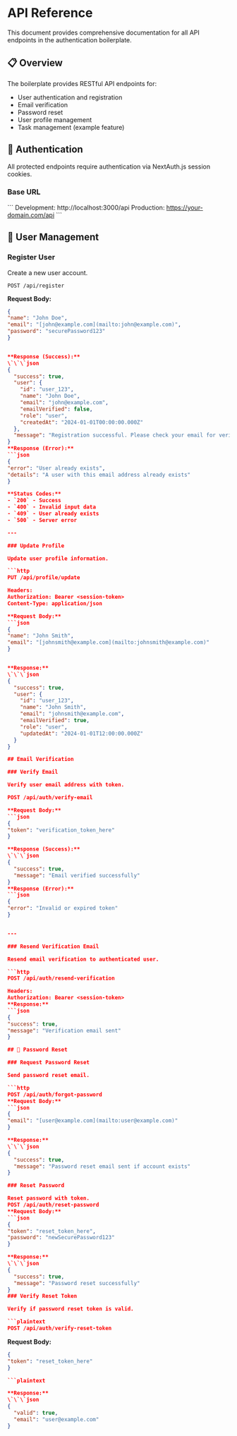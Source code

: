 # API Reference

This document provides comprehensive documentation for all API endpoints in the authentication boilerplate.

## 📋 Overview

The boilerplate provides RESTful API endpoints for:

- User authentication and registration
- Email verification
- Password reset
- User profile management
- Task management (example feature)

## 🔐 Authentication

All protected endpoints require authentication via NextAuth.js session cookies.

### Base URL

\`\`\`
Development: http://localhost:3000/api
Production: https://your-domain.com/api
\`\`\`

## 👤 User Management

### Register User

Create a new user account.

```http
POST /api/register
```

**Request Body:**

````json
{
"name": "John Doe",
"email": "[john@example.com](mailto:john@example.com)",
"password": "securePassword123"
}


**Response (Success):**
\`\`\`json
{
  "success": true,
  "user": {
    "id": "user_123",
    "name": "John Doe",
    "email": "john@example.com",
    "emailVerified": false,
    "role": "user",
    "createdAt": "2024-01-01T00:00:00.000Z"
  },
  "message": "Registration successful. Please check your email for verification."
}
**Response (Error):**
```json
{
"error": "User already exists",
"details": "A user with this email address already exists"
}

**Status Codes:**
- `200` - Success
- `400` - Invalid input data
- `409` - User already exists
- `500` - Server error

---

### Update Profile

Update user profile information.

```http
PUT /api/profile/update

Headers:
Authorization: Bearer <session-token>
Content-Type: application/json

**Request Body:**
```json
{
"name": "John Smith",
"email": "[johnsmith@example.com](mailto:johnsmith@example.com)"
}


**Response:**
\`\`\`json
{
  "success": true,
  "user": {
    "id": "user_123",
    "name": "John Smith",
    "email": "johnsmith@example.com",
    "emailVerified": true,
    "role": "user",
    "updatedAt": "2024-01-01T12:00:00.000Z"
  }
}

## Email Verification

### Verify Email

Verify user email address with token.

POST /api/auth/verify-email

**Request Body:**
```json
{
"token": "verification_token_here"
}

**Response (Success):**
\`\`\`json
{
  "success": true,
  "message": "Email verified successfully"
}
**Response (Error):**
```json
{
"error": "Invalid or expired token"
}


---

### Resend Verification Email

Resend email verification to authenticated user.

```http
POST /api/auth/resend-verification

Headers:
Authorization: Bearer <session-token>
**Response:**
```json
{
"success": true,
"message": "Verification email sent"
}

## 🔑 Password Reset

### Request Password Reset

Send password reset email.

```http
POST /api/auth/forgot-password
**Request Body:**
```json
{
"email": "[user@example.com](mailto:user@example.com)"
}

**Response:**
\`\`\`json
{
  "success": true,
  "message": "Password reset email sent if account exists"
}

### Reset Password

Reset password with token.
POST /api/auth/reset-password
**Request Body:**
```json
{
"token": "reset_token_here",
"password": "newSecurePassword123"
}

**Response:**
\`\`\`json
{
  "success": true,
  "message": "Password reset successfully"
}
### Verify Reset Token

Verify if password reset token is valid.

```plaintext
POST /api/auth/verify-reset-token
````

**Request Body:**

````json
{
"token": "reset_token_here"
}

```plaintext

**Response:**
\`\`\`json
{
  "valid": true,
  "email": "user@example.com"
}
````
